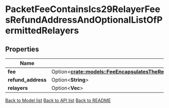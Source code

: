 # PacketFeeContainsIcs29RelayerFeesRefundAddressAndOptionalListOfPermittedRelayers

## Properties

Name | Type | Description | Notes
------------ | ------------- | ------------- | -------------
**fee** | Option<[**crate::models::FeeEncapsulatesTheRecvAckAndTimeoutFeesAssociatedWithAnIbcPacket**](fee_encapsulates_the_recv__ack_and_timeout_fees_associated_with_an_IBC_packet.md)> |  | [optional]
**refund_address** | Option<**String**> |  | [optional]
**relayers** | Option<**Vec<String>**> |  | [optional]

[Back to Model list](../README.md#documentation-for-models) [Back to API list](../README.md#documentation-for-api-endpoints) [Back to README](../README.md)


